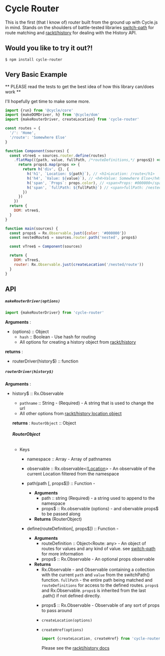 # Cycle Router

This is the first (that I know of) router built from the ground up
with Cycle.js in mind. Stands on the shoulders of battle-tested libraries [switch-path](https://github.com/staltz/switch-path) for route matching and [rackt/history](https://github.com/rackt/history) for dealing with the History API.

## Would you like to try it out?!
```shell
$ npm install cycle-router
```

## Very Basic Example

** PLEASE read the tests to get the best idea of how this library can/does work **

I'll hopefully get time to make some more.

```js
import {run} from '@cycle/core'
import {makeDOMDriver, h} from '@cycle/dom'
import {makeRouterDriver, createLocation} from 'cycle-router'

const routes = {
  '/': 'Home',
  '/route': 'Somewhere Else'
}

function Component(sources) {
  const vtree$ = sources.router.define(routes)
    .flatMap(({path, value, fullPath, /*routeDefinitions,*/ props$}) => {
      return props$.map(props => {
        return h('div', {}, {
          h('h1', `Location: ${path}`), // <h1>Location: /route</h1>
          h('h4', `Value: ${value}`), // <h4>Value: Somewhere Else</h4>
          h('span', `Props`: props.color), // <span>Props: #000000</span>
          h('span', `fullPath: ${fullPath}`) // <span>fullPath: /nested/route</span>
        })
      })
    })
  return {
    DOM: vtree$,
  }
}

function main(sources) {
  const props$ = Rx.Observable.just({color: '#000000'})
  const nestedRoute$ = sources.router.path('nested', props$)

  const vTree$ = Component(sources)

  return {
    DOM: vTree$,
    router: Rx.Observable.just(createLocation('/nested/route'))
  }
}
```

## API

##### `makeRouterDriver(options)`

```js
import {makeRouterDriver} from 'cycle-router'
```

**Arguments** :
  - (options) :: Object
    - `hash` :: Boolean - Use hash for routing
    - All options for creating a history object from [rackt/history](https://github.com/rackt/history)

**returns** :
  - routerDriver(history$) :: function

##### `routerDriver(history$)`

**Arguments** :
  - history$ :: Rx.Observable<Object>
    - `pathname` :: String - (Required) - A string that is used to change the url
    - All other options from [rackt/history location object](https://github.com/rackt/history/blob/master/docs/Glossary.md#location)

**returns** :
  `RouterObject` :: Object

###### **RouterObject**
  - Keys
    - namespace :: Array - Array of pathnames
    - observable :: Rx.observable<([Location](https://github.com/rackt/history/blob/master/docs/Glossary.md#location)> - An observable of the current Location filtered from the namespace
    - path(path [, props$]) :: Function -
      - **Arguments**
        - path :: string (Required) - a string used to append to the namespace
        - props$ :: Rx.observable<any> (options) - and obervable props$ to be passed along
      - **Returns**
        (RouterObject)
    - define(routeDefinition[, props$]) :: Function -
      - **Arguments**
        - routeDefinition :: Object<Route: any> - An object of routes for values and any kind of value. see [switch-path](https://github.com/staltz/switch-path) for more information
        - props$ :: Rx.Observable<any> - An optional props observable
      - **Returns**
        - Rx.Observable<Object> - and Observable containing a collection with the current `path` and `value` from the switchPath() function. `fullPath` - the entire path being matched and `routeDefinitions` for access to the defined routes. `props$` and Rx.Observable<any>. `props$` is inherited from the last .path() if not defined directly.

    - props$ :: Rx.Observable<any> - Observable of any sort of props to pass around


- `createLocation(options)`
- `createHref(options)`
```js
import {createLocation, createHref} from 'cycle-router'
```
Please see the [rackt/history docs](https://github.com/rackt/history)
